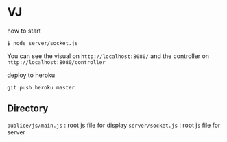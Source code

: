 # VJ
how to start

```
$ node server/socket.js
```

You can see the visual on `http://localhost:8080/` and the controller on `http://localhost:8080/controller`

deploy to heroku
```
git push heroku master
```


## Directory

`publice/js/main.js` : root js file for display
`server/socket.js` : root js file for server
